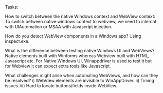 Tasks:

How to switch between the native Windows context and WebView context:
To switch between native windows context to webview, we need to intercat with
UIAutomation or MSAA with Javascript injection.

How do you detect WebView components in a Windows app?
Using inspect.exe.

What is the difference between testing native Windows UI and WebViews?
Native elements built with Winforms whereas Webview built with HTML, Javascript etc.
For Native Windows UI, Winappdriver is used to test it but for Webview it can expect
extra tools like Javascript.

What challenges might arise when automating WebViews, and how can they be
resolved?
i) WebView elements are invisible to WinAppDriver.
ii) Timing issues.
iii) Hard to locate buttons/fields inside WebView.